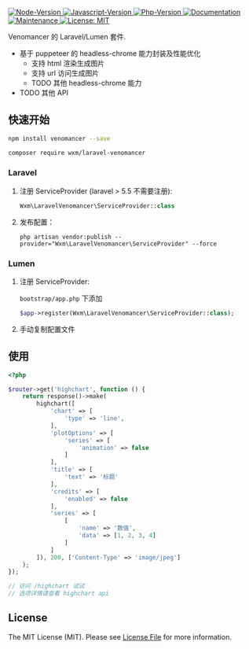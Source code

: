 <p>
  <a href="https://github.com/qq15725/laravel-venomancer" target="_blank">
    <img alt="Node-Version" src="https://img.shields.io/node/v/venomancer" />
  </a>
  <a href="https://www.npmjs.com/package/venomancer" target="_blank">
    <img alt="Javascript-Version" src="https://img.shields.io/npm/v/venomancer.svg">
  </a>
  <a href="https://github.com/qq15725/laravel-venomancer" target="_blank">
    <img alt="Php-Version" src="https://img.shields.io/packagist/php-v/wxm/laravel-venomancer.svg" />
  </a>
  <a href="https://github.com/qq15725/laravel-venomancer" target="_blank">
    <img alt="Documentation" src="https://img.shields.io/badge/documentation-yes-brightgreen.svg" />
  </a>
  <a href="https://github.com/qq15725/laravel-venomancer/graphs/commit-activity" target="_blank">
    <img alt="Maintenance" src="https://img.shields.io/badge/Maintained%3F-yes-green.svg" />
  </a>
  <a href="https://github.com/qq15725/laravel-venomancer/blob/master/LICENSE" target="_blank">
    <img alt="License: MIT" src="https://img.shields.io/badge/License-MIT-yellow.svg" />
  </a>
</p>

Venomancer 的 Laravel/Lumen 套件.

- 基于 puppeteer 的 headless-chrome 能力封装及性能优化
  - 支持 html 渲染生成图片
  - 支持 url 访问生成图片
  - TODO 其他 headless-chrome 能力
- TODO 其他 API

## 快速开始

```bash
npm install venomancer --save

composer require wxm/laravel-venomancer
```

### Laravel

1. 注册 ServiceProvider (laravel > 5.5 不需要注册):
    ```php
    Wxm\LaravelVenomancer\ServiceProvider::class
    ```
    
2. 发布配置：
    ```shell
    php artisan vendor:publish --provider="Wxm\LaravelVenomancer\ServiceProvider" --force
    ```
    
### Lumen

1. 注册 ServiceProvider:
   
    `bootstrap/app.php` 下添加

    ```php
    $app->register(Wxm\LaravelVenomancer\ServiceProvider::class);
    ``` 
2. 手动复制配置文件
    
## 使用

```php
<?php

$router->get('highchart', function () {
    return response()->make(
        highchart([
            'chart' => [
                'type' => 'line',
            ],
            'plotOptions' => [
                'series' => [
                    'animation' => false
                ]
            ],
            'title' => [
                'text' => '标题'
            ],
            'credits' => [
                'enabled' => false
            ],
            'series' => [
                [
                    'name' => '数值',
                    'data' => [1, 2, 3, 4]
                ]
            ]
        ]), 200, ['Content-Type' => 'image/jpeg']
    );
});

// 访问 /highchart 试试
// 选项详情请查看 highchart api
```

## License

The MIT License (MIT). Please see [License File](LICENSE.md) for more information.